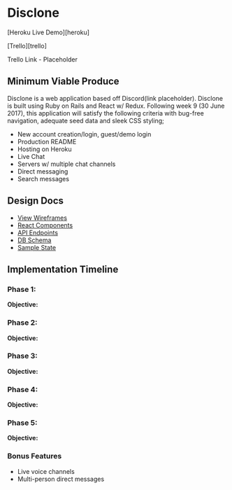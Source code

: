 # Disclone

[Heroku Live Demo][heroku]

[Trello][trello]

Trello Link - Placeholder

## Minimum Viable Produce

Disclone is a web application based off Discord(link placeholder). Disclone is built using Ruby on Rails and React w/ Redux.  Following week 9 (30 June 2017), this application will satisfy the following criteria with bug-free navigation, adequate seed data and sleek CSS styling;

- New account creation/login, guest/demo login
- Production README
- Hosting on Heroku
- Live Chat 
- Servers w/ multiple chat channels
- Direct messaging
- Search messages

## Design Docs
* [View Wireframes][wireframes]
* [React Components][components]
* [API Endpoints][api-endpoints]
* [DB Schema][schema]
* [Sample State][sample-state]

[wireframes]: docs/wireframes
[components]: docs/component-hierarchy.md
[sample-state]: docs/sample-state.md
[api-endpoints]: docs/api-endpoints.md
[schema]: docs/schema.md

## Implementation Timeline

### Phase 1:

**Objective:** 

### Phase 2:

**Objective:** 

### Phase 3:

**Objective:** 

### Phase 4:

**Objective:** 

### Phase 5:

**Objective:** 

### Bonus Features
- Live voice channels
- Multi-person direct messages
